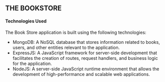 ## THE BOOKSTORE

#### Technologies Used

The Book Store application is built using the following technologies:
  -  MongoDB: A NoSQL database that stores information related to books, users, and other entities relevant to the application.
  -  ExpressJS: A JavaScript framework for server-side development that facilitates the creation of routes, request handlers, and business logic for the application.
  -  NodeJS: A server-side JavaScript runtime environment that allows the development of high-performance and scalable web applications.
